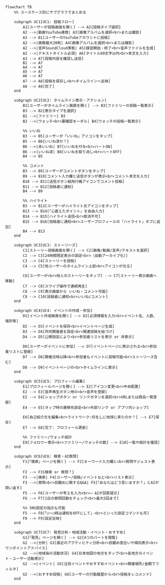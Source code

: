     flowchart TB
        %% ユースケース別にサブグラフでまとめる

        subgraph UC1[UC1: 投稿フロー]
            A1[ユーザーが投稿画面を開く] --> A2{投稿タイプ選択}
            A2 -->|動画YouTube連携| A3[画像アルバムを選択<br>または撮影]
            A3 --> B1[ユーザーのYouTubeアカウントに投稿]
            A2 -->|画像最大20枚| A4[画像アルバムを選択<br>または撮影]
            A2 -->|音声SoundCloud準拠| A5[録音開始・終了<br>音声ファイルを生成]
            A2 -->|テキストタイトル必須| A6[タイトル60文字以内<br>本文を入力]
            A3 --> A7[投稿内容を確認し送信]
            B1 --> A7
            A4 --> A7
            A5 --> A7
            A6 --> A7
            A7 --> A8[投稿を保存し<br>タイムラインへ反映]
            A8 --> A9[完了]
        end

        subgraph UC2[UC2: タイムライン表示・アクション]
            B1[ユーザーがタイムライン画面を開く] --> B3[ファミリーの投稿一覧表示]
            B3 --> B2{表示タイプを選択}
            B2 -->|ファミリー| B3
            B2 -->|ウォッチ<br>要確認モーダル| B4[ウォッチの投稿一覧表示]

            %% いいね
            B3 --> B5[ユーザーが「いいね」アイコンをタップ]
            B5 --> B6{いいね済か？}
            B6 -->|未いいね| B7[いいねを付与<br>ハートON]
            B6 -->|いいね済| B8[いいねを取り消し<br>ハートOFF]
            B4 --> B5
            
            %% コメント
            B3 --> B9[ユーザーがコメントボタンをタップ]
            B9 --> B10[コメント入力欄と送信ボタンが表示<br>コメント本文を入力]
            B10 --> B11[送信ボタン紙飛行機アイコンでコメント投稿]
            B11 --> B12[投稿者に通知]
            B4 --> B9

            %% ハイライト
            B3 --> B13[ユーザーがハイライト炎アイコンをタップ]
            B13 --> B14[「心震えたポイント」を自由入力]
            B14 --> B15[ハイライト送信<br>取消不可]
            B15 --> B16[投稿者に通知<br>ユーザープロフィールの「ハイライト」タブに追加]
            B4 --> B13
        end

        subgraph UC3[UC3: ストーリーズ]
            C1[ストーリー投稿画面を開く] --> C2[画像/動画/音声/テキストを選択]
            C2 --> C3[24時間限定表示の設定<br>（自動アーカイブ化）]
            C3 --> C4[ストーリーを投稿]
            C4 --> C5[他ユーザーのタイムライン上部<br>アイコンが光る]

            C6[ユーザーが<br>他人のストーリーをタップ] --> C7[ストーリー表示画面へ移動]
            C7 --> C8[スワイプ操作で連続再生]
            C8 --> C9[表示画面から いいね・コメント可能]
            C9 --> C10[投稿者に通知<br>いいね/コメント]
        end

        subgraph UC4[UC4: イベントの作成・参加]
            D1[イベント作成画面を開く] --> D2[必須情報を入力<br>イベント名、人数、場所等]
            D2 --> D3[イベントを保存<br>イベントページ生成]
            D3 --> D4[共同開催者を設定<br>関連投稿を紐づけ]
            D4 --> D5[公開設定により<br>参加者リストを表示 or 非表示]

            D6[ユーザーがイベントに参加] --> D7[イベントページに表示される<br>参加者リストに登録]
            D7 --> D8[開催日時以降<br>参加者もイベントに投稿可能<br>ストーリーズ含む]
            D8 --> D9[イベントページの<br>タイムラインに表示]
        end

        subgraph UC5[UC5: プロフィール編集]
            E1[プロフィールページを開く] --> E2[アイコン変更<br>中央配置]
            E2 --> E3[音声再生ボタン用の<br>音声を登録]
            E2 --> E4[ショップボタン or リンクボタンを選択<br>URLまたは商品一覧登録]
            E4 --> E5[タップ時の遷移先設定<br>外部リンク or アプリ内ショップ]

            E6[自己紹介文を編集<br>ライトワーク:何をしに地球に来たのか？] --> E7[保存]
            E7 --> E8[完了: プロフィール更新]

            %% ファミリー/ウォッチ統計
            E9[フォロワー表示<br>ファミリー/ウォッチの数] --> E10[一覧や統計を確認]
        end

        subgraph UC6[UC6: 検索・AI質問]
            F1[「検索」ページを開く] --> F2[キーワード入力欄と<br>質問サジェスト表示]
            F2 --> F3{検索 or 質問？}
            F3 -->|検索| F4[ユーザー/投稿/イベントなど<br>リスト表示]
            F3 -->|質問<br>目醒めに関するQ&A| F5[「あなたはどう思いますか？」とAIが問い返す]
            F5 --> F6[ユーザーが考えを入力<br>→ AIが回答提示]
            F6 --> F7[1日の質問回数をチェック<br>最大5回まで]
            
            %% SNS設定の指示も可能
            F5 --> F8[「◯〜◯時は通知をOFFにして」<br>といった設定コマンドも可]
            F8 --> F9[設定反映]
        end

        subgraph UC7[UC7: 発見分析・地域活動・イベント・おすすめ]
            G1[「発見」ページを開く] --> G2{4つのパートを閲覧}
            G2 -->|分析| G3[直近のアクティビティ分析<br>目醒め度合いや傾向表示<br>ワンポイントアドバイス]
            G2 -->|地域毎の活動状況| G4[日本地図の地方をタップ<br>各地方のイベント・ユーザー活動表示]
            G2 -->|イベント| G5[注目イベントやおすすめイベント<br>開催場所/金額でフィルタ]
            G2 -->|おすすめ投稿| G6[ユーザーの行動履歴から<br>投稿をレコメンド]
        end